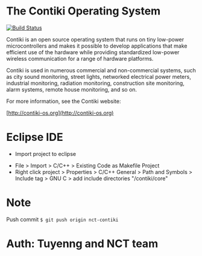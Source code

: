The Contiki Operating System
============================

[![Build Status](https://secure.travis-ci.org/contiki-os/contiki.png)](http://travis-ci.org/contiki-os/contiki)

Contiki is an open source operating system that runs on tiny low-power
microcontrollers and makes it possible to develop applications that
make efficient use of the hardware while providing standardized
low-power wireless communication for a range of hardware platforms.

Contiki is used in numerous commercial and non-commercial systems,
such as city sound monitoring, street lights, networked electrical
power meters, industrial monitoring, radiation monitoring,
construction site monitoring, alarm systems, remote house monitoring,
and so on.

For more information, see the Contiki website:

[http://contiki-os.org](http://contiki-os.org)

# Eclipse IDE

 * Import project to eclipse 
 
  - File > Import > C/C++ > Existing Code as Makefile Project
  - Right click project > Properties > C/C++ General > Path and Symbols > Include tag > GNU C > add include directories "<path>/contiki/core"

# Note

Push commit `$ git push origin nct-contiki`

# Auth: Tuyenng and NCT team